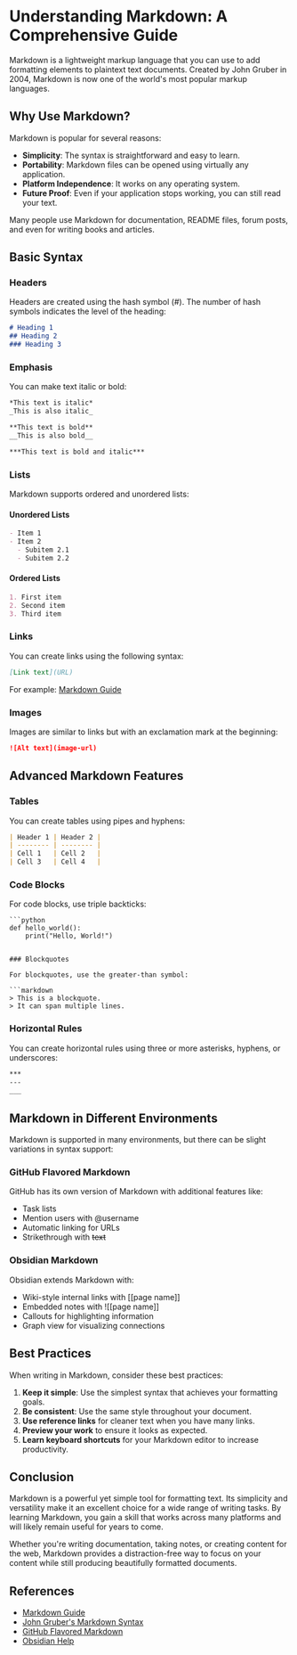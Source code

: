 # Understanding Markdown: A Comprehensive Guide

Markdown is a lightweight markup language that you can use to add formatting elements to plaintext text documents. Created by John Gruber in 2004, Markdown is now one of the world's most popular markup languages.

## Why Use Markdown?

Markdown is popular for several reasons:

- **Simplicity**: The syntax is straightforward and easy to learn.
- **Portability**: Markdown files can be opened using virtually any application.
- **Platform Independence**: It works on any operating system.
- **Future Proof**: Even if your application stops working, you can still read your text.

Many people use Markdown for documentation, README files, forum posts, and even for writing books and articles.

## Basic Syntax

### Headers

Headers are created using the hash symbol (#). The number of hash symbols indicates the level of the heading:

```markdown
# Heading 1
## Heading 2
### Heading 3
```

### Emphasis

You can make text italic or bold:

```markdown
*This text is italic*
_This is also italic_

**This text is bold**
__This is also bold__

***This text is bold and italic***
```

### Lists

Markdown supports ordered and unordered lists:

#### Unordered Lists

```markdown
- Item 1
- Item 2
  - Subitem 2.1
  - Subitem 2.2
```

#### Ordered Lists

```markdown
1. First item
2. Second item
3. Third item
```

### Links

You can create links using the following syntax:

```markdown
[Link text](URL)
```

For example: [Markdown Guide](https://www.markdownguide.org)

### Images

Images are similar to links but with an exclamation mark at the beginning:

```markdown
![Alt text](image-url)
```

## Advanced Markdown Features

### Tables

You can create tables using pipes and hyphens:

```markdown
| Header 1 | Header 2 |
| -------- | -------- |
| Cell 1   | Cell 2   |
| Cell 3   | Cell 4   |
```

### Code Blocks

For code blocks, use triple backticks:

```
```python
def hello_world():
    print("Hello, World!")
```
```

### Blockquotes

For blockquotes, use the greater-than symbol:

```markdown
> This is a blockquote.
> It can span multiple lines.
```

### Horizontal Rules

You can create horizontal rules using three or more asterisks, hyphens, or underscores:

```markdown
***
---
___
```

## Markdown in Different Environments

Markdown is supported in many environments, but there can be slight variations in syntax support:

### GitHub Flavored Markdown

GitHub has its own version of Markdown with additional features like:

- Task lists
- Mention users with @username
- Automatic linking for URLs
- Strikethrough with ~~text~~

### Obsidian Markdown

Obsidian extends Markdown with:

- Wiki-style internal links with [[page name]]
- Embedded notes with ![[page name]]
- Callouts for highlighting information
- Graph view for visualizing connections

## Best Practices

When writing in Markdown, consider these best practices:

1. **Keep it simple**: Use the simplest syntax that achieves your formatting goals.
2. **Be consistent**: Use the same style throughout your document.
3. **Use reference links** for cleaner text when you have many links.
4. **Preview your work** to ensure it looks as expected.
5. **Learn keyboard shortcuts** for your Markdown editor to increase productivity.

## Conclusion

Markdown is a powerful yet simple tool for formatting text. Its simplicity and versatility make it an excellent choice for a wide range of writing tasks. By learning Markdown, you gain a skill that works across many platforms and will likely remain useful for years to come.

Whether you're writing documentation, taking notes, or creating content for the web, Markdown provides a distraction-free way to focus on your content while still producing beautifully formatted documents.

## References

- [Markdown Guide](https://www.markdownguide.org)
- [John Gruber's Markdown Syntax](https://daringfireball.net/projects/markdown/syntax)
- [GitHub Flavored Markdown](https://github.github.com/gfm/)
- [Obsidian Help](https://help.obsidian.md/Editing+and+formatting/Markdown+syntax)

